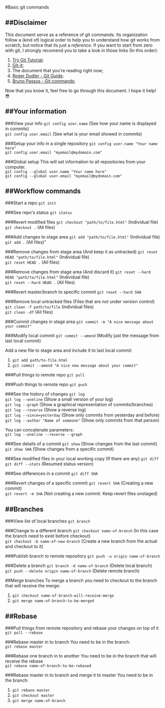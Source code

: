 #Basic git commands

##Disclaimer
---
This document serve as a reference of git commands. Its organization follow a (kind of) logical order to help you to understand how git works from scratch, but notice that its just a *reference*. If you want to start from zero with git, I strongly recomend you to take a look in those links (In this order):

1. [Try Git Tutorial](http://try.github.io/);
2. [Git-it](https://github.com/jlord/git-it-electron#git-it-desktop-app);
3. The document that you're reading right now;
4. [Roger Dudler - Git Guide](http://rogerdudler.github.io/git-guide/);
5. [Bruno Passos - Git commands](https://github.com/bpassos/git-commands);

Now that you know it, feel free to go through this document. I hope it help! :sunglasses:  
  
  
##Your information
---
###View your info
`git config user.name` (See how your name is displayed in commits)  
`git config user.email` (See what is your email showed in commits)    

###Setup your info in a single repository
`git config user.name "Your name here"`  
`git config user.email "myemail@mydomain.com"`  

###Global setup
This will set information to all repositories from your computer.  
`git config --global user.name "Your name here"`  
`git config --global user.email "myemail@mydomain.com"`  

##Workflow commands
---
###Start a repo
`git init`

###See repo's status
`git status`

###Revert modified files
`git checkout "path/to/file.html"` (Individual file)  
`git checkout .` (All files)  

###Add changes to stage area
`git add "path/to/file.html"` (Individual file)  
`git add .` (All files)"  

###Remove changes from stage area (And keep it as untracked)
`git reset HEAD "path/to/file.html"` (Individual file)   
`git reset HEAD .` (All files)  

###Remove changes from stage area (And discard it)
`git reset --hard HEAD "path/to/file.html"` (Individual file)   
`git reset --hard HEAD .` (All files)  

###Revert master/branch to specific commit
`git reset --hard SHA`

###Remove local untracked files (Files that are not under version control)
`git clean -f path/to/file` (individual files)  
`git clean -df` (All files)  

###Commit changes in stage area
`git commit -m "A nice message about your commit"`

###Modify local commit
`git commit --amend` (Modify just the message from last local commit)  

Add a new file to stage area and include it to last local commit:  
1. `git add path/to-file.html`  
2. `git commit --amend "A nice new message about your commit"`  

###Pull things to remote repo
`git pull`

###Push things to remote repo
`git push`

###See the history of changes
`git log`  
`git log --oneline` (Show a small version of your log)  
`git log --graph` (Show a graphical representation of commits/branches)  
`git log --reverse` (Show a reverse log)  
`git log --since=yesterday` (Show only commits from yesterday and before)  
`git log --author "Name of someone"` (Show only commits from that person) 

You can concatenate parameters:  
`git log --oneline --reverse --graph`

###See details of a commit
`git show` (Show changes from the last commit)  
`git show SHA` (Show changes from a specific commit)  

###See modified files in your local working copy (If there are any)
`git diff`  
`git diff --stats` (Resumed status version)  

###See differences in a commit
`git diff SHA`

###Revert changes of a specific commit
`git revert SHA` (Creating a new commit)  
`git revert -m SHA` (Not creating a new commit. Keep revert files unstaged)  

##Branches
---

###View list of local branches
`git branch`  

###Change to a different branch
`git checkout name-of-branch` (In this case the branch need to exist before checkout)  
`git checkout -b name-of-new-branch` (Create a new branch from the actual and checkout to it)   

###Publish branch to remote repository
`git push -u origin name-of-branch`

###Delete a branch
`git branch -d name-of-branch` (Delete local branch)  
`git push --delete origin name-of-branch` (Delete remote branch) 

##Merge branches
To merge a branch you need to checkout to the branch that will receive the merge:  
1. `git checkout name-of-branch-will-receive-merge`  
2. `git merge name-of-branch-to-be-merged`  

##Rebase
---

###Pull things from remote repository and rebase your changes on top of it
`git pull --rebase`

###Rebase master in to branch
You need to be in the branch:  
`git rebase master`  

###Rebase one branch in to another
You need to be in the branch that will receive the rebase  
`git rebase name-of-branch-to-be-rebased`  

###Rebase master in to branch and merge it to master
You need to be in the branch:  
1. `git rebase master`  
2. `git checkout master`  
3. `git merge name-of-branch`  
